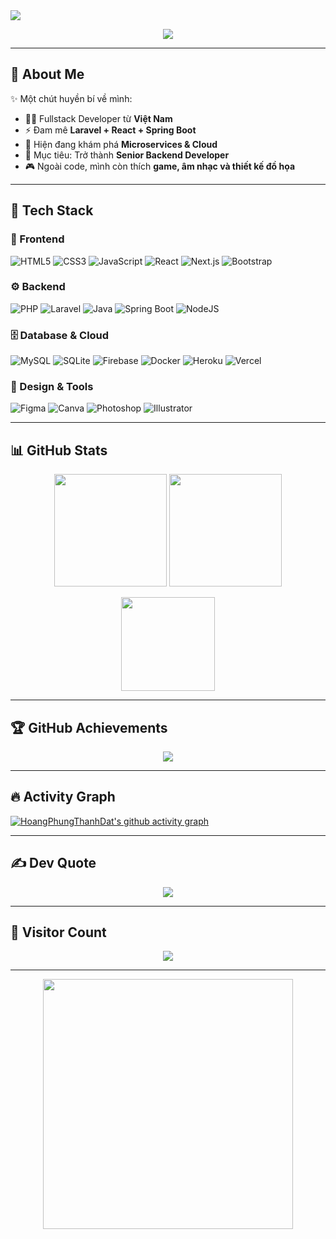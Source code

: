 <!-- Banner Huyền Bí -->
<img src="https://capsule-render.vercel.app/api?type=waving&color=0:ff0000,50:ff8c00,100:ffd700&height=250&section=header&text=Hoàng%20Phùng%20Thanh%20Đạt&fontSize=40&fontColor=ffffff&animation=fadeIn&fontAlignY=40" />

<!-- Typing Animation -->
<p align="center">
  <a href="https://github.com/HoangPhungThanhDat">
    <img src="https://readme-typing-svg.herokuapp.com?size=22&duration=4000&color=ff79c6&center=true&vCenter=true&width=600&lines=👋+Xin+chào%2C+mình+là+Hoàng+Phùng+Thanh+Đạt;💻+Fullstack+Developer;🚀+Yêu+thích+Laravel%2C+React+và+Java;🌌+Coding+is+my+magic!" />
  </a>
</p>

---

## 🧙 About Me
✨ Một chút huyền bí về mình:  
- 🧑‍💻 Fullstack Developer từ **Việt Nam**  
- ⚡ Đam mê **Laravel + React + Spring Boot**  
- 🌱 Hiện đang khám phá **Microservices & Cloud**  
- 🎯 Mục tiêu: Trở thành **Senior Backend Developer**  
- 🎮 Ngoài code, mình còn thích **game, âm nhạc và thiết kế đồ họa**  

---

## 🔮 Tech Stack  

### 🎨 Frontend
![HTML5](https://img.shields.io/badge/html5-E34F26?style=for-the-badge&logo=html5&logoColor=white) 
![CSS3](https://img.shields.io/badge/css3-1572B6?style=for-the-badge&logo=css3&logoColor=white) 
![JavaScript](https://img.shields.io/badge/javascript-F7DF1E?style=for-the-badge&logo=javascript&logoColor=black) 
![React](https://img.shields.io/badge/react-61DAFB?style=for-the-badge&logo=react&logoColor=black) 
![Next.js](https://img.shields.io/badge/Next.js-000000?style=for-the-badge&logo=next.js&logoColor=white) 
![Bootstrap](https://img.shields.io/badge/bootstrap-563D7C?style=for-the-badge&logo=bootstrap&logoColor=white)  

### ⚙️ Backend
![PHP](https://img.shields.io/badge/php-777BB4?style=for-the-badge&logo=php&logoColor=white) 
![Laravel](https://img.shields.io/badge/laravel-FF2D20?style=for-the-badge&logo=laravel&logoColor=white) 
![Java](https://img.shields.io/badge/java-ED8B00?style=for-the-badge&logo=java&logoColor=white) 
![Spring Boot](https://img.shields.io/badge/springboot-6DB33F?style=for-the-badge&logo=springboot&logoColor=white) 
![NodeJS](https://img.shields.io/badge/node.js-339933?style=for-the-badge&logo=node.js&logoColor=white) 

### 🗄️ Database & Cloud
![MySQL](https://img.shields.io/badge/mysql-4479A1?style=for-the-badge&logo=mysql&logoColor=white) 
![SQLite](https://img.shields.io/badge/sqlite-003B57?style=for-the-badge&logo=sqlite&logoColor=white) 
![Firebase](https://img.shields.io/badge/firebase-FFCA28?style=for-the-badge&logo=firebase&logoColor=black) 
![Docker](https://img.shields.io/badge/docker-2496ED?style=for-the-badge&logo=docker&logoColor=white) 
![Heroku](https://img.shields.io/badge/heroku-430098?style=for-the-badge&logo=heroku&logoColor=white) 
![Vercel](https://img.shields.io/badge/vercel-000000?style=for-the-badge&logo=vercel&logoColor=white)  

### 🎨 Design & Tools
![Figma](https://img.shields.io/badge/figma-F24E1E?style=for-the-badge&logo=figma&logoColor=white) 
![Canva](https://img.shields.io/badge/Canva-00C4CC?style=for-the-badge&logo=Canva&logoColor=white) 
![Photoshop](https://img.shields.io/badge/photoshop-31A8FF?style=for-the-badge&logo=adobephotoshop&logoColor=white) 
![Illustrator](https://img.shields.io/badge/illustrator-FF9A00?style=for-the-badge&logo=adobeillustrator&logoColor=white)  

---

## 📊 GitHub Stats
<p align="center">
  <img src="https://github-readme-stats.vercel.app/api?username=HoangPhungThanhDat&theme=dracula&hide_border=false&include_all_commits=true&count_private=true" height="180"/>
  <img src="https://github-readme-streak-stats.herokuapp.com/?user=HoangPhungThanhDat&theme=dracula&hide_border=false" height="180"/>
</p>

<p align="center">
  <img src="https://github-readme-stats.vercel.app/api/top-langs/?username=HoangPhungThanhDat&theme=dracula&hide_border=false&layout=compact" height="150"/>
</p>

---

## 🏆 GitHub Achievements
<p align="center">
  <img src="https://github-profile-trophy.vercel.app/?username=HoangPhungThanhDat&theme=dracula&no-frame=true&margin-w=10&row=1" />
</p>

---

## 🔥 Activity Graph
[![HoangPhungThanhDat's github activity graph](https://github-readme-activity-graph.vercel.app/graph?username=HoangPhungThanhDat&bg_color=0D1117&color=ff79c6&line=bd93f9&point=ffb86c&area=true&hide_border=true)](https://github.com/ashutosh00710/github-readme-activity-graph)

---

## ✍️ Dev Quote
<p align="center">
  <img src="https://quotes-github-readme.vercel.app/api?type=horizontal&theme=dracula" />
</p>

---

## 👀 Visitor Count
<p align="center">
  <img src="https://visitcount.itsvg.in/api?id=HoangPhungThanhDat&icon=2&color=6" />
</p>

---

<!-- Footer GIF -->
<p align="center">
  <img src="https://media.giphy.com/media/qgQUggAC3Pfv687qPC/giphy.gif" width="400" />
</p>
